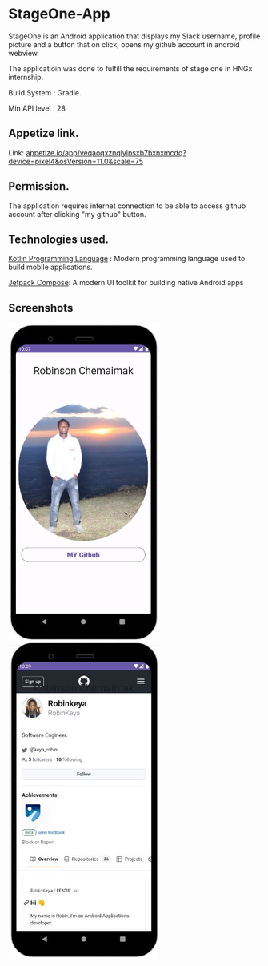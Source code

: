 # StageOne-App

StageOne is an Android application that  displays my Slack username, profile picture and  a button that on click, opens my github account in android webview. 

The applicatioin was done to fulfill the requirements of stage one in HNGx internship. 

Build System : Gradle.

Min API level : 28

## Appetize link.

Link:  [appetize.io/app/veqaoqxznqlylpsxb7bxnxmcdq?device=pixel4&osVersion=11.0&scale=75](appetize.io/app/veqaoqxznqlylpsxb7bxnxmcdq?device=pixel4&osVersion=11.0&scale=75)

## Permission.
The application requires internet connection to be able to access github account after clicking "my github" button.

## Technologies used.
[Kotlin Programming Language](kotlinlang.org) : Modern programming language used to build mobile applications. 

[Jetpack Compose](https://developer.android.com/jetpack/compose): A modern UI toolkit for building native Android apps


## Screenshots

![alt text](https://github.com/RobinKeya/StageOne-App/blob/master/screenshots/ss1.JPG "Home screen")
![alt text](https://github.com/RobinKeya/StageOne-App/blob/master/screenshots/ss2.JPG "Github screen")

